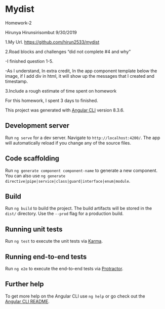 # Mydist

Homework-2

Hirunya Hirunsirisombut
9/30/2019

1.My Url.
https://github.com/hirun2533/mydist


2.Road blocks and challenges “did not complete #4 and why”
 
-I finished question 1-5.

-As I understand, In extra credit, In the app component template below the image, if I add div in html, it will show up the messages that I created and timestamp. 


3.Include a rough estimate of time spent on homework

For this homework, I spent 3 days to finished. 


This project was generated with [Angular CLI](https://github.com/angular/angular-cli) version 8.3.6.

## Development server

Run `ng serve` for a dev server. Navigate to `http://localhost:4200/`. The app will automatically reload if you change any of the source files.

## Code scaffolding

Run `ng generate component component-name` to generate a new component. You can also use `ng generate directive|pipe|service|class|guard|interface|enum|module`.

## Build

Run `ng build` to build the project. The build artifacts will be stored in the `dist/` directory. Use the `--prod` flag for a production build.

## Running unit tests

Run `ng test` to execute the unit tests via [Karma](https://karma-runner.github.io).

## Running end-to-end tests

Run `ng e2e` to execute the end-to-end tests via [Protractor](http://www.protractortest.org/).

## Further help

To get more help on the Angular CLI use `ng help` or go check out the [Angular CLI README](https://github.com/angular/angular-cli/blob/master/README.md).
